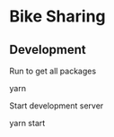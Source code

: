 Bike Sharing
===

Development
---

Run to get all packages

yarn

Start development server

yarn start
